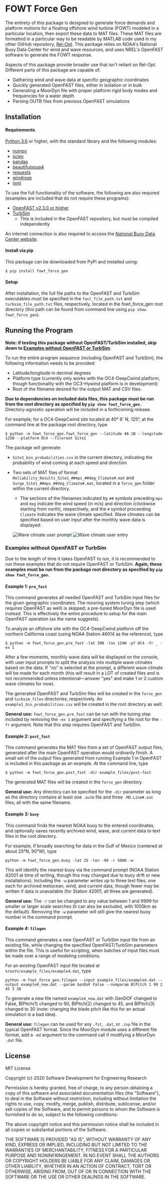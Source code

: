 # FOWT Force Gen
The entirety of this package is designed to generate force demands and platform motions for a
floating offshore wind turbine (FOWT) modeled in a particular location, then export these data to MAT files. These MAT
 files are formatted in a particular way to be readable by MATLAB code used in my other GitHub repository, [Rel-Opt](https://github.com/michaelcdevin/Rel-Opt).
This package relies on NOAA's National Buoy Data Center for wind and wave resources, and uses NREL's OpenFAST software
to generate the FOWT response.

Aspects of this package provide broader use that isn't reliant on Rel-Opt. Different parts of this package are
capable of:
- Gathering wind and wave data at specific geographic coordinates
- Quickly generated OpenFAST files, either in isolation or in bulk
- Generating a MoorDyn file with proper platform rigid body modes and frequencies for a water depth
- Parsing OUTB files from previous OpenFAST simulations

## Installation

#### Requirements
[Python 3.6](https://www.python.org/downloads/) or higher, with the standard library and the following modules:
- [numpy](https://numpy.org/)
- [scipy](https://www.scipy.org/)
- [pandas](https://pandas.pydata.org/)
- [beautifulsoup4](https://www.crummy.com/software/BeautifulSoup/)
- [requests](https://realpython.com/python-requests/)
- [windrose](https://pypi.org/project/windrose/)
- [lxml](https://lxml.de/)

To use the full functionality of the software, the following are also required (examples are included that do not require
these programs):
- [OpenFAST v2.3.0 or higher](https://openfast.readthedocs.io/en/master/)
- [TurbSim](https://raf-openfast.readthedocs.io/en/docs-turbsim/source/user/turbsim/running_ts.html)
    - This is included in the OpenFAST repository, but must be compiled independently

An internet connection is also required to access the [National Buoy Data Center website](https://www.ndbc.noaa.gov/). 

#### Install via pip
This package can be downloaded from PyPI and installed using:

`$ pip install fowt_force_gen`

#### Setup
After installation, the full file paths to the OpenFAST and TurbSim executables must be specified in the
`fast_file_path.txt` and `turbsim_file_path.txt` files, respectively, located in the fowt_force_gen root directory
(this path can be found from command line using `pip show fowt_force_gen`).

## Running the Program
**Note: if testing this package without OpenFAST/TurbSim installed, skip down to
[Examples without OpenFAST or TurbSim](#examples-without-openfast-or-turbsim).**

To run the entire program sequence (including OpenFAST and TurbSim), the following information needs to be provided:
- Latitude/longitude in decimal degrees
- Platform type (currently only works with the OC4-DeepCwind platform, though functionality with the OC3-Hywind platform
is in development)
- Root of the filename desired for the output MAT and CSV files.

**Due to dependencies on included data files, this package must be run from the root directory as specified by
`pip show fowt_force_gen`.** Directory-agnostic operation will be included in a forthcoming release.

For example, for a OC4-DeepCwind site located at 40&deg; 6' N, 125&deg;, at the command line at the package root
 directory, type
 
`$ python -m fowt_force_gen.fowt_force_gen --latitude 40.1N --longitude 125W --platform OC4 --fileroot Site1`

The package will generate:
- `Site1_bin_probabilities.csv` in the current directory, indicating the probability of wind
coming at each speed and direction
- Two sets of MAT files of format
`Reliability_Results_Site1_##mps_##deg_Climate#.mat` and `Surge_Site1_##mps_##deg_Climate#.mat`, located in a
`force_gen` folder within the current directory.
    - The sections of the filenames indicated by `##` symbols preceding `mps` and `deg` indicate the wind speed (in m/s)
    and direction (clockwise starting from north), respectively, and the `#` symbol proceeding `Climate` indicates the
    wave climate specified. Wave climates can be specified based on user input after the monthly wave data is displayed:
    
    ![Wave climate user prompt](../src/pre-fast_cmd_1.png)
    ![Wave climate user entry](../src/pre-fast_cmd_2.png)


### Examples without OpenFAST or TurbSim
Due to the length of time it takes OpenFAST to run, it is recommended to run these examples that do not require
OpenFAST or TurbSim. **Again, these examples must be run from the package root directory as specified by
`pip show fowt_force_gen`.**

#### Example 1: `pre_fast`
This command generates all needed OpenFAST and TurbSim input files for the given geographic coordinates. The
mooring system tuning step (which requires OpenFAST as well) is skipped; a pre-tuned MoorDyn file is used instead.
This is effectively the entire procedure to setup for the main OpenFAST operation (as the name suggests).

To analyze an offshore site with the OC4-DeepCwind platform off the northern California coast (using NOAA Station 46014
as the reference), type

`$ python -m fowt_force_gen.pre_fast -lat 39N -lon 124W -pf OC4 -fr _ -ex 1`

After a few moments, monthly wave data will be displayed on the console, with user input prompts to split the analysis
into multiple wave climates based on the data. If "no" is selected at the prompt, a different wave climate will be made
for each month (this will result in a LOT of created files and is not recommended unless intentional&mdash;answer "yes"
and make 1 or 2 custom wave climates for now).

The generated OpenFAST and TurbSim files will be created in the `force_gen` and `turbsim_files` directories,
respectively. An `example1_bin_probabilities.csv` will be created in the root directory as well.

**General use:** `fowt_force_gen.pre_fast` can be run with the tuning step included by removing the
`-ex 1` argument and specifying a file root for the `-fr` argument. Note that this step requires OpenFAST and TurbSim.

#### Example 2: `post_fast`
This command generates the MAT files from a set of OpenFAST output files, generated after the main OpenFAST operation
 would ordinarily finish. A small set of the output files generated from running Example 1 in OpenFAST is included in
 this package as an example. At the command line, type

`$ python -m fowt_force_gen.post_fast -dir example_files/post-fast`

The generated MAT files will be created in the `force_gen` directory.

**General use:** Any directory can be specified for the `-dir` parameter as long as the directory contains at least one
`.outb` file and three `.MD.Line#.out` files, all with the same filename.

#### Example 3: `buoy`
This command finds the nearest NOAA buoy to the entered coordinates, and optionally saves recently archived wind, wave,
and current data to text files in the root directory.

For example, if broadly searching for data in the Gulf of Mexico (centered at about 25&deg;N, 90&deg;W), type

`python -m fowt_force_gen.buoy -lat 25 -lon -90 -r 5000 -w`

This will identify the nearest buoy via the command prompt (NOAA Station 42001 at time of writing, though this may
changed due to buoy drift or new installations). Including the `-w` parameter writes up to three text files, one each
for archived metocean, wind, and current data, though fewer may be written if data is unavailable (for Station 42001,
all three are generated).

**General use:** The `-r` can be changed to any value between 1 and 9999 for smaller or larger scale searches (it can
also be excluded, with 1000km as the default). Removing the `-w` parameter will still give the nearest buoy number in
the command prompt.

#### Example 4: `filegen`
This command generates a new OpenFAST or TurbSim input file from an existing file, while changing the specified
OpenFAST/TurbSim parameters within the file. This is useful for scripting, when batches of input files must be made over
a range of modeling conditions.

For an existing OpenFAST input file located at `%root%/example_files/example4.dat`, type

`python -m fowt_force_gen.filegen --input example_files/example4.dat --output example4_new.dat --param GenDoF False
--numparam BlPitch 1 90 2 45 3 30`

To generate a new file named `example4_new.dat` with GenDOF changed to False, BlPitch(1) changed to 90, BlPitch(2)
changed to 45, and BlPitch(3) changed to 30 (note: changing the blade pitch like this for an actual simulation is a
bad idea).

**General use:** `filegen` can be used for any `.fst`, `.dat`, or `.inp` file in the typical OpenFAST format. Since the
MoorDyn module uses a different file format, add a `-md` argument to the command call if modifying a MoorDyn `.dat` file.

## License
MIT License

Copyright (c) 2020 Software Development for Engineering Research

Permission is hereby granted, free of charge, to any person obtaining a copy
of this software and associated documentation files (the "Software"), to deal
in the Software without restriction, including without limitation the rights
to use, copy, modify, merge, publish, distribute, sublicense, and/or sell
copies of the Software, and to permit persons to whom the Software is
furnished to do so, subject to the following conditions:

The above copyright notice and this permission notice shall be included in all
copies or substantial portions of the Software.

THE SOFTWARE IS PROVIDED "AS IS", WITHOUT WARRANTY OF ANY KIND, EXPRESS OR
IMPLIED, INCLUDING BUT NOT LIMITED TO THE WARRANTIES OF MERCHANTABILITY,
FITNESS FOR A PARTICULAR PURPOSE AND NONINFRINGEMENT. IN NO EVENT SHALL THE
AUTHORS OR COPYRIGHT HOLDERS BE LIABLE FOR ANY CLAIM, DAMAGES OR OTHER
LIABILITY, WHETHER IN AN ACTION OF CONTRACT, TORT OR OTHERWISE, ARISING FROM,
OUT OF OR IN CONNECTION WITH THE SOFTWARE OR THE USE OR OTHER DEALINGS IN THE
SOFTWARE.